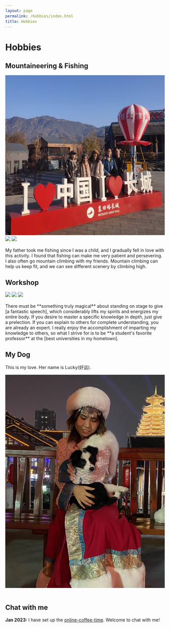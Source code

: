 ```yaml
---
layout: page
permalink: /hobbies/index.html
title: Hobbies
---
```


# Hobbies

## Mountaineering & Fishing

<div class="third">
<img src="https://github.com/YanyingWei1997/YanyingWei1997.github.io/blob/main/images/Mountaineering.jpg?raw=true">
<img src="./images/swimming.JPG">
<img src="./images/surfing1.JPG">
</div>
<br> My father took me fishing since I was a child, and I gradually fell in love with this activity. I found that fishing can make me very patient and persevering. 
I also often go mountain climbing with my friends. Mountain climbing can help us keep fit, and we can see different scenery by climbing high.


## Workshop

<div class="third">
<img src="./images/prelection1.JPG">
<img src="./images/speech1.JPG">
<img src="./images/speech3.JPG">
</div>
<br>There must be **something truly magical** about standing on stage to give [a fantastic speech], which considerably lifts my spirits and energizes my entire body. If you desire to master a specific knowledge in depth, just give a prelection. If you can explain to others for complete understanding, you are already an expert. I really enjoy the accomplishment of imparting my knowledge to others, so what I strive for is to be **a student's favorite professor** at the [best universities in my hometown].

[a fantastic speech]:https://youtu.be/Dzx84KpGNoE
[best universities in my hometown]:https://www.fzu.edu.cn/



## My Dog

This is my love. Her name is Lucky(好运).

<div>
<img src="https://github.com/YanyingWei1997/YanyingWei1997.github.io/blob/main/images/dog1.jpg?raw=true">
</div>
<br>

## Chat with me

**Jan 2023:** I have set up the [online-coffee-time](https://calendly.com/yanyingwei/30min). Welcome to chat with me!


<!-- Calendly inline widget begin -->
<div class="calendly-inline-widget" data-url="https://calendly.com/yanyingwei/30min" style="min-width:320px;height:700px;"></div>
<script type="text/javascript" src="https://assets.calendly.com/assets/external/widget.js" async></script>
<!-- Calendly inline widget end -->